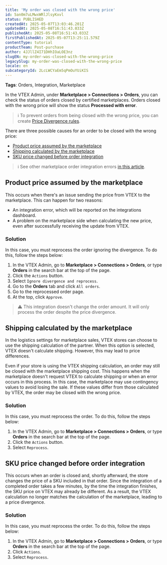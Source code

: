 ```yaml
---
title: 'My order was closed with the wrong price'
id: 5an0m7uLMwxWRlJlsyKxvl
status: PUBLISHED
createdAt: 2025-05-07T13:03:46.201Z
updatedAt: 2025-05-08T16:51:43.033Z
publishedAt: 2025-05-08T16:51:43.033Z
firstPublishedAt: 2025-05-07T13:25:11.579Z
contentType: tutorial
productTeam: Post-purchase
author: 4JJllZ4I71DHhIOaLOE3nz
slugEN: my-order-was-closed-with-the-wrong-price
legacySlug: my-order-was-closed-with-the-wrong-price
locale: en
subcategoryId: 2LcLWCYaEm5qPmOuYUiKIS
---
```


**Tags**: Orders, Integration, Marketplace

In the VTEX Admin, under **Marketplace > Connections > Orders**, you can check the status of orders closed by certified marketplaces. Orders closed with the wrong price will show the status **Processed with error**. 

> ℹ️ To prevent orders from being closed with the wrong price, you can create [Price Divergence rules](https://help.vtex.com/en/tutorial/regra-de-divergencia-de-valores--6RlFLhD1rIRRshl83KnCjW).

There are three possible causes for an order to be closed with the wrong price:
- [Product price assumed by the marketplace](#product-price-assumed-by-the-marketplace)
- [Shipping calculated by the marketplace](#shipping-calculated-by-the-marketplace)
- [SKU price changed before order integration](#SKU-price-changed-before-order-integration)

> ℹ️ See other marketplace order integration errors [in this article](https://help.vtex.com/en/tutorial/porque-os-pedidos-do-marketplace-nao-integram-com-minha-loja--275YvF8dyry5KmfY9epoET).

## Product price assumed by the marketplace

This occurs when there's an issue sending the price from VTEX to the marketplace. This can happen for two reasons:
- An integration error, which will be reported on the integrations dashboard.
- A problem on the marketplace side when calculating the new price, even after successfully receiving the update from VTEX.

### Solution 	

In this case, you must reprocess the order ignoring the divergence. To do this, follow the steps below:

1. In the VTEX Admin, go to **Marketplace > Connections > Orders**, or type **Orders** in the search bar at the top of the page.
2. Click the `Actions` button.
3. Select `Ignore divergence and reprocess`.
4. Go to the **Orders** tab and click `All orders`.
5. Go to the reprocessed order page.
6. At the top, click `Approve`.

> ⚠️ This integration doesn't change the order amount. It will only process the order despite the price divergence.

## Shipping calculated by the marketplace

In the logistics settings for marketplace sales, VTEX stores can choose to use the shipping calculation of the partner. When this option is selected, VTEX doesn't calculate shipping. However, this may lead to price differences.

Even if your store is using the VTEX shipping calculation, an order may still be closed with the marketplace shipping cost. This happens when the marketplace doesn't request VTEX to calculate shipping or when an error occurs in this process. In this case, the marketplace may use contingency values to avoid losing the sale. If these values differ from those calculated by VTEX, the order may be closed with the wrong price.

### Solution

In this case, you must reprocess the order. To do this, follow the steps below:

1. In the VTEX Admin, go to **Marketplace > Connections > Orders**, or type **Orders** in the search bar at the top of the page.
2. Click the `Actions` button.
3. Select `Reprocess`.

## SKU price changed before order integration

This occurs when an order is closed and, shortly afterward, the store changes the price of a SKU included in that order. Since the integration of a completed order takes a few minutes, by the time the integration finishes, the SKU price on VTEX may already be different. As a result, the VTEX calculation no longer matches the calculation of the marketplace, leading to a price divergence.

### Solution

In this case, you must reprocess the order. To do this, follow the steps below:

1. In the VTEX Admin, go to **Marketplace > Connections > Orders**, or type **Orders** in the search bar at the top of the page.
2. Click `Actions`.
3. Select `Reprocess`.


